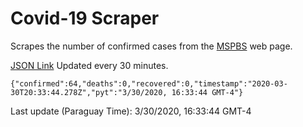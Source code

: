 # Covid-19 Scraper

Scrapes the number of confirmed cases from the [MSPBS](https://www.mspbs.gov.py/covid-19.php) web page.

[JSON Link](https://jmayalag.github.io/covid19-scrape/cases.json)
Updated every 30 minutes.
```
{"confirmed":64,"deaths":0,"recovered":0,"timestamp":"2020-03-30T20:33:44.278Z","pyt":"3/30/2020, 16:33:44 GMT-4"}
```
Last update (Paraguay Time): 3/30/2020, 16:33:44 GMT-4